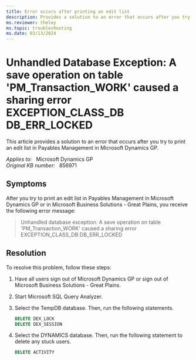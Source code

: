 ```yaml
---
title: Error occurs after printing an edit list
description: Provides a solution to an error that occurs after you try to print an edit list in Payables Management in Microsoft Dynamics GP.
ms.reviewer: theley
ms.topic: troubleshooting
ms.date: 03/13/2024
---
```

# Unhandled Database Exception: A save operation on table 'PM_Transaction_WORK' caused a sharing error EXCEPTION_CLASS_DB DB_ERR_LOCKED

This article provides a solution to an error that occurs after you try to print an edit list in Payables Management in Microsoft Dynamics GP.

_Applies to:_ &nbsp; Microsoft Dynamics GP  
_Original KB number:_ &nbsp; 856971

## Symptoms

After you try to print an edit list in Payables Management in Microsoft Dynamics GP or in Microsoft Business Solutions - Great Plains, you receive the following error message:

> Unhandled database exception: A save operation on table 'PM_Transaction_WORK' caused a sharing error EXCEPTION_CLASS_DB DB_ERR_LOCKED

## Resolution

To resolve this problem, follow these steps:

1. Have all users sign out of Microsoft Dynamics GP or sign out of Microsoft Business Solutions - Great Plains.
2. Start Microsoft SQL Query Analyzer.
3. Select the TempDB database. Then, run the following statements.

    ```sql
    DELETE DEX_LOCK
    DELETE DEX_SESSION
    ```

4. Select the DYNAMICS database. Then, run the following statement to delete any stuck users.

    ```sql
    DELETE ACTIVITY
    ```
